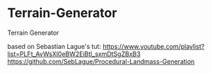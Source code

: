 # Terrain-Generator
Terrain Generator

based on Sebastian Lague's tut:
https://www.youtube.com/playlist?list=PLFt_AvWsXl0eBW2EiBtl_sxmDtSgZBxB3
https://github.com/SebLague/Procedural-Landmass-Generation
